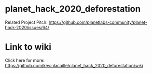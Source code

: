 # planet_hack_2020_deforestation
Related Project Pitch: https://github.com/planetlabs-community/planet-hack-2020/issues/64\

# Link to wiki
Click here for more: https://github.com/kevinlacaille/planet_hack_2020_deforestation/wiki
